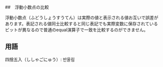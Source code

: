 ##　浮動小数点の比較

浮動小数点（ふどうしょうすうてん）は実際の値と表示される値お互いで誤差があります。表記される値同士比較すると同じ表記でも実際変数に保存されているビットが異なるので普通のequal演算子で一致を比較するのができません。

## 用語

四捨五入（ししゃごにゅう）: 반올림